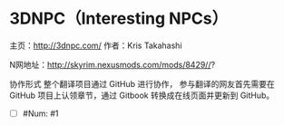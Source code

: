3DNPC（Interesting NPCs）
=====
主页：http://3dnpc.com/
作者：Kris Takahashi

N网地址：http://skyrim.nexusmods.com/mods/8429//?

协作形式
整个翻译项目通过 GitHub 进行协作，
参与翻译的网友首先需要在 GitHub 项目上认领章节，通过 Gitbook 转换成在线页面并更新到 GitHub。 
- [ ] #Num: #1
